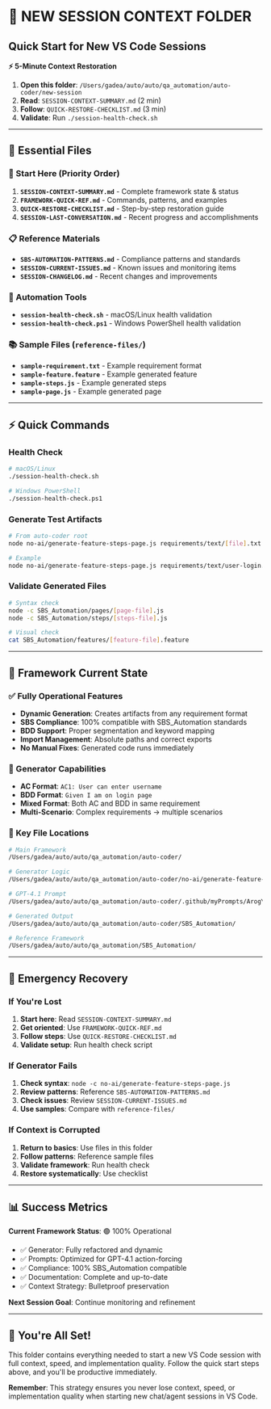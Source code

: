 # 🚀 NEW SESSION CONTEXT FOLDER

## Quick Start for New VS Code Sessions

**⚡ 5-Minute Context Restoration**

1. **Open this folder**: `/Users/gadea/auto/auto/qa_automation/auto-coder/new-session`
2. **Read**: `SESSION-CONTEXT-SUMMARY.md` (2 min)
3. **Follow**: `QUICK-RESTORE-CHECKLIST.md` (3 min)
4. **Validate**: Run `./session-health-check.sh`

---

## 📁 Essential Files

### 🎯 Start Here (Priority Order)
1. **`SESSION-CONTEXT-SUMMARY.md`** - Complete framework state & status
2. **`FRAMEWORK-QUICK-REF.md`** - Commands, patterns, and examples
3. **`QUICK-RESTORE-CHECKLIST.md`** - Step-by-step restoration guide
4. **`SESSION-LAST-CONVERSATION.md`** - Recent progress and accomplishments

### 📋 Reference Materials
- **`SBS-AUTOMATION-PATTERNS.md`** - Compliance patterns and standards
- **`SESSION-CURRENT-ISSUES.md`** - Known issues and monitoring items
- **`SESSION-CHANGELOG.md`** - Recent changes and improvements

### 🔧 Automation Tools
- **`session-health-check.sh`** - macOS/Linux health validation
- **`session-health-check.ps1`** - Windows PowerShell health validation

### 📚 Sample Files (`reference-files/`)
- **`sample-requirement.txt`** - Example requirement format
- **`sample-feature.feature`** - Example generated feature
- **`sample-steps.js`** - Example generated steps
- **`sample-page.js`** - Example generated page

---

## ⚡ Quick Commands

### Health Check
```bash
# macOS/Linux
./session-health-check.sh

# Windows PowerShell
./session-health-check.ps1
```

### Generate Test Artifacts
```bash
# From auto-coder root
node no-ai/generate-feature-steps-page.js requirements/text/[file].txt [OutputName]

# Example
node no-ai/generate-feature-steps-page.js requirements/text/user-login.txt UserLogin
```

### Validate Generated Files
```bash
# Syntax check
node -c SBS_Automation/pages/[page-file].js
node -c SBS_Automation/steps/[steps-file].js

# Visual check
cat SBS_Automation/features/[feature-file].feature
```

---

## 🎯 Framework Current State

### ✅ Fully Operational Features
- **Dynamic Generation**: Creates artifacts from any requirement format
- **SBS Compliance**: 100% compatible with SBS_Automation standards
- **BDD Support**: Proper segmentation and keyword mapping
- **Import Management**: Absolute paths and correct exports
- **No Manual Fixes**: Generated code runs immediately

### 🚀 Generator Capabilities
- **AC Format**: `AC1: User can enter username`
- **BDD Format**: `Given I am on login page`
- **Mixed Format**: Both AC and BDD in same requirement
- **Multi-Scenario**: Complex requirements → multiple scenarios

### 📁 Key File Locations
```bash
# Main Framework
/Users/gadea/auto/auto/qa_automation/auto-coder/

# Generator Logic
/Users/gadea/auto/auto/qa_automation/auto-coder/no-ai/generate-feature-steps-page.js

# GPT-4.1 Prompt
/Users/gadea/auto/auto/qa_automation/auto-coder/.github/myPrompts/ArogYYaa-GPT41-ULTIMATE.md

# Generated Output
/Users/gadea/auto/auto/qa_automation/auto-coder/SBS_Automation/

# Reference Framework
/Users/gadea/auto/auto/qa_automation/SBS_Automation/
```

---

## 🚨 Emergency Recovery

### If You're Lost
1. **Start here**: Read `SESSION-CONTEXT-SUMMARY.md`
2. **Get oriented**: Use `FRAMEWORK-QUICK-REF.md`
3. **Follow steps**: Use `QUICK-RESTORE-CHECKLIST.md`
4. **Validate setup**: Run health check script

### If Generator Fails
1. **Check syntax**: `node -c no-ai/generate-feature-steps-page.js`
2. **Review patterns**: Reference `SBS-AUTOMATION-PATTERNS.md`
3. **Check issues**: Review `SESSION-CURRENT-ISSUES.md`
4. **Use samples**: Compare with `reference-files/`

### If Context is Corrupted
1. **Return to basics**: Use files in this folder
2. **Follow patterns**: Reference sample files
3. **Validate framework**: Run health check
4. **Restore systematically**: Use checklist

---

## 📊 Success Metrics

**Current Framework Status**: 🟢 100% Operational

- ✅ Generator: Fully refactored and dynamic
- ✅ Prompts: Optimized for GPT-4.1 action-forcing
- ✅ Compliance: 100% SBS_Automation compatible
- ✅ Documentation: Complete and up-to-date
- ✅ Context Strategy: Bulletproof preservation

**Next Session Goal**: Continue monitoring and refinement

---

## 🎉 You're All Set!

This folder contains everything needed to start a new VS Code session with full context, speed, and implementation quality. Follow the quick start steps above, and you'll be productive immediately.

**Remember**: This strategy ensures you never lose context, speed, or implementation quality when starting new chat/agent sessions in VS Code.
